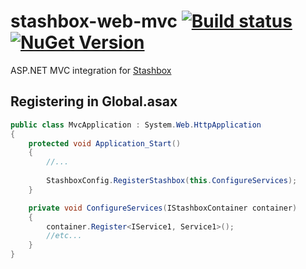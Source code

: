 # stashbox-web-mvc [![Build status](https://img.shields.io/appveyor/ci/pcsajtai/stashbox-extensions/main.svg?label=appveyor)](https://ci.appveyor.com/project/pcsajtai/stashbox-extensions/branch/main) [![NuGet Version](https://img.shields.io/nuget/v/Stashbox.Web.Mvc)](https://www.nuget.org/packages/Stashbox.Web.Mvc/)
ASP.NET MVC integration for [Stashbox](https://github.com/z4kn4fein/stashbox)

## Registering in Global.asax
```c#
public class MvcApplication : System.Web.HttpApplication
{
    protected void Application_Start()
    {
        //...
        
        StashboxConfig.RegisterStashbox(this.ConfigureServices);
    }

    private void ConfigureServices(IStashboxContainer container)
    {
        container.Register<IService1, Service1>();
        //etc...
    }
}
```
